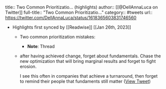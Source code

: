 title:: Two Common Prioritizatio... (highlights)
author:: [[@DellAnnaLuca on Twitter]]
full-title:: "Two Common Prioritizatio..."
category:: #tweets
url:: https://twitter.com/DellAnnaLuca/status/1618365603831746560

- Highlights first synced by [[Readwise]] [[Jan 26th, 2023]]
	- Two common prioritization mistakes:
		- **Note**: Thread
	- after having achieved change, forget about fundamentals. Chase the new optimization that will bring marginal results and forget to fight erosion.
	  
	  I see this often in companies that achieve a turnaround, then forget to remind their people that fundaments still matter ([View Tweet](https://twitter.com/DellAnnaLuca/status/1618365606570647552))